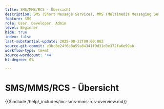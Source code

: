 ```yaml
---
title: SMS/MMS/RCS - Übersicht
description: SMS (Short Message Service), MMS (Multimedia Messaging Service) und RCS (Rich Communication Services) sind mobile Messaging-Kanäle, mit denen Sie Benutzer direkt über ihre Telefonnummer erreichen können - ohne dass eine App oder eine Internetverbindung (SMS/MMS) erforderlich ist
feature: SMS
role: User, Developer, Admin
level: Beginner
hide: true
index: false
last-substantial-update: 2025-08-22T00:00:00Z
source-git-commit: e3bc8e24f6a8a59a84341f9d31d0e372fa6e99ab
workflow-type: tm+mt
source-wordcount: '44'
ht-degree: 0%

---
```



# SMS/MMS/RCS - Übersicht

{{$include /help/_includes/inc-sms-mms-rcs-overview.md}}

